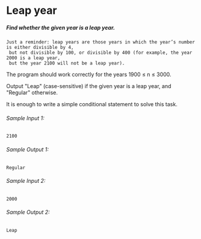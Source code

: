 #           Leap year
#####   Find whether the given year is a leap year.

>
    Just a reminder: leap years are those years in which the year’s number is either divisible by 4,
     but not divisible by 100, or divisible by 400 (for example, the year 2000 is a leap year, 
     but the year 2100 will not be a leap year).
>

   The program should work correctly for the years 1900 ≤ n ≤ 3000.

>>

   Output "Leap" (case-sensitive) if the given year is a leap year, and "Regular" otherwise.

   It is enough to write a simple conditional statement to solve this task.

###### Sample Input 1:

    2100
###### Sample Output 1:

    Regular
###### Sample Input 2:

    2000
###### Sample Output 2:
>
    Leap